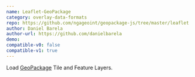 ```yaml
---
name: Leaflet-GeoPackage
category: overlay-data-formats
repo: https://github.com/ngageoint/geopackage-js/tree/master/leaflet
author: Daniel Barela
author-url: https://github.com/danielbarela
demo: 
compatible-v0: false
compatible-v1: true
---
```


Load <a href="http://www.geopackage.org/">GeoPackage</a> Tile and Feature Layers.
